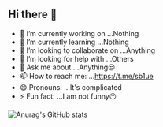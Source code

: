 ## Hi there 👋



- 🔭 I’m currently working on ...Nothing
- 🌱 I’m currently learning ...Nothing
- 👯 I’m looking to collaborate on ...Anything
- 🤔 I’m looking for help with ...Others
- 💬 Ask me about ...Anything😒
- 📫 How to reach me: ...https://t.me/sb1ue
- 😄 Pronouns: ...It's complicated
- ⚡ Fun fact: ...I am not funny😶

![Anurag's GitHub stats](https://github-readme-stats.vercel.app/api?username=Isr12624&show_icons=true&theme=tokyonight)

